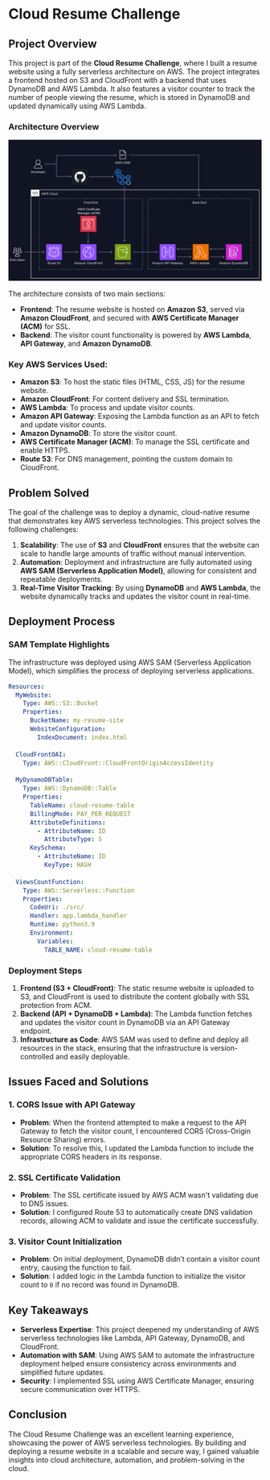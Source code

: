 # Cloud Resume Challenge

## Project Overview

This project is part of the **Cloud Resume Challenge**, where I built a resume website using a fully serverless architecture on AWS. The project integrates a frontend hosted on S3 and CloudFront with a backend that uses DynamoDB and AWS Lambda. It also features a visitor counter to track the number of people viewing the resume, which is stored in DynamoDB and updated dynamically using AWS Lambda.

### Architecture Overview

![Architecture Diagram](/cloud_resume_challenge.png)

The architecture consists of two main sections:

- **Frontend**: The resume website is hosted on **Amazon S3**, served via **Amazon CloudFront**, and secured with **AWS Certificate Manager (ACM)** for SSL.
- **Backend**: The visitor count functionality is powered by **AWS Lambda**, **API Gateway**, and **Amazon DynamoDB**.

### Key AWS Services Used:

- **Amazon S3**: To host the static files (HTML, CSS, JS) for the resume website.
- **Amazon CloudFront**: For content delivery and SSL termination.
- **AWS Lambda**: To process and update visitor counts.
- **Amazon API Gateway**: Exposing the Lambda function as an API to fetch and update visitor counts.
- **Amazon DynamoDB**: To store the visitor count.
- **AWS Certificate Manager (ACM)**: To manage the SSL certificate and enable HTTPS.
- **Route 53**: For DNS management, pointing the custom domain to CloudFront.

## Problem Solved

The goal of the challenge was to deploy a dynamic, cloud-native resume that demonstrates key AWS serverless technologies. This project solves the following challenges:

1. **Scalability**: The use of **S3** and **CloudFront** ensures that the website can scale to handle large amounts of traffic without manual intervention.
2. **Automation**: Deployment and infrastructure are fully automated using **AWS SAM (Serverless Application Model)**, allowing for consistent and repeatable deployments.
3. **Real-Time Visitor Tracking**: By using **DynamoDB** and **AWS Lambda**, the website dynamically tracks and updates the visitor count in real-time.

## Deployment Process

### SAM Template Highlights

The infrastructure was deployed using AWS SAM (Serverless Application Model), which simplifies the process of deploying serverless applications.

```yaml
Resources:
  MyWebsite:
    Type: AWS::S3::Bucket
    Properties:
      BucketName: my-resume-site
      WebsiteConfiguration:
        IndexDocument: index.html

  CloudFrontOAI:
    Type: AWS::CloudFront::CloudFrontOriginAccessIdentity

  MyDynamoDBTable:
    Type: AWS::DynamoDB::Table
    Properties:
      TableName: cloud-resume-table
      BillingMode: PAY_PER_REQUEST
      AttributeDefinitions:
        - AttributeName: ID
          AttributeType: S
      KeySchema:
        - AttributeName: ID
          KeyType: HASH

  ViewsCountFunction:
    Type: AWS::Serverless::Function
    Properties:
      CodeUri: ./src/
      Handler: app.lambda_handler
      Runtime: python3.9
      Environment:
        Variables:
          TABLE_NAME: cloud-resume-table
```

### Deployment Steps

1. **Frontend (S3 + CloudFront)**: The static resume website is uploaded to S3, and CloudFront is used to distribute the content globally with SSL protection from ACM.
2. **Backend (API + DynamoDB + Lambda)**: The Lambda function fetches and updates the visitor count in DynamoDB via an API Gateway endpoint.
3. **Infrastructure as Code**: AWS SAM was used to define and deploy all resources in the stack, ensuring that the infrastructure is version-controlled and easily deployable.

## Issues Faced and Solutions

### 1. **CORS Issue with API Gateway**
   - **Problem**: When the frontend attempted to make a request to the API Gateway to fetch the visitor count, I encountered CORS (Cross-Origin Resource Sharing) errors.
   - **Solution**: To resolve this, I updated the Lambda function to include the appropriate CORS headers in its response.

### 2. **SSL Certificate Validation**
   - **Problem**: The SSL certificate issued by AWS ACM wasn't validating due to DNS issues.
   - **Solution**: I configured Route 53 to automatically create DNS validation records, allowing ACM to validate and issue the certificate successfully.

### 3. **Visitor Count Initialization**
   - **Problem**: On initial deployment, DynamoDB didn’t contain a visitor count entry, causing the function to fail.
   - **Solution**: I added logic in the Lambda function to initialize the visitor count to `0` if no record was found in DynamoDB.

## Key Takeaways

- **Serverless Expertise**: This project deepened my understanding of AWS serverless technologies like Lambda, API Gateway, DynamoDB, and CloudFront.
- **Automation with SAM**: Using AWS SAM to automate the infrastructure deployment helped ensure consistency across environments and simplified future updates.
- **Security**: I implemented SSL using AWS Certificate Manager, ensuring secure communication over HTTPS.

## Conclusion

The Cloud Resume Challenge was an excellent learning experience, showcasing the power of AWS serverless technologies. By building and deploying a resume website in a scalable and secure way, I gained valuable insights into cloud architecture, automation, and problem-solving in the cloud.

